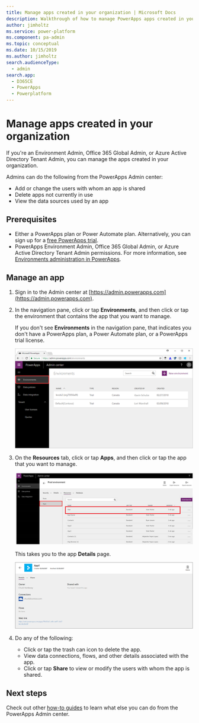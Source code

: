 ```yaml
---
title: Manage apps created in your organization | Microsoft Docs
description: Walkthrough of how to manage PowerApps apps created in your organization
author: jimholtz
ms.service: power-platform
ms.component: pa-admin
ms.topic: conceptual
ms.date: 10/15/2019
ms.author: jimholtz
search.audienceType: 
  - admin
search.app: 
  - D365CE
  - PowerApps
  - Powerplatform
---
```


# Manage apps created in your organization 
If you're an Environment Admin, Office 365 Global Admin, or Azure Active Directory Tenant Admin, you can manage the apps created in your organization.

Admins can do the following from the PowerApps Admin center:
* Add or change the users with whom an app is shared
* Delete apps not currently in use
* View the data sources used by an app

## Prerequisites
* Either a PowerApps plan or Power Automate plan. Alternatively, you can sign up for a [free PowerApps trial](https://docs.microsoft.com/powerapps/maker/signup-for-powerapps).
* PowerApps Environment Admin, Office 365 Global Admin, or Azure Active Directory Tenant Admin permissions. For more information, see [Environments administration in PowerApps](environments-administration.md).

## Manage an app
1. Sign in to the Admin center at [https://admin.powerapps.com](https://admin.powerapps.com).
2. In the navigation pane, click or tap **Environments**, and then click or tap the environment that contains the app that you want to manage.

    If you don't see **Environments** in the navigation pane, that indicates you don't have a PowerApps plan, a Power Automate plan, or a PowerApps trial license.

    ![File and Share](./media/admin-manage-apps/environment.png)
3. On the **Resources** tab, click or tap **Apps**, and then click or tap the app that you want to manage.

   ![File and Share](./media/admin-manage-apps/resources.png)

    This takes you to the app **Details** page.

    ![File and Share](./media/admin-manage-apps/app-details.png)
4. Do any of the following:

    * Click or tap the trash can icon to delete the app.
    * View data connections, flows, and other details associated with the app.
    * Click or tap **Share** to view or modify the users with whom the app is shared.

## Next steps
Check out other [how-to guides](signup-for-powerapps-admin.md) to learn what else you can do from the PowerApps Admin center.
